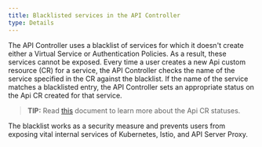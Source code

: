 ```yaml
---
title: Blacklisted services in the API Controller
type: Details
---
```


The API Controller uses a blacklist of services for which it doesn't create either a Virtual Service or Authentication Policies. As a result, these services cannot be exposed. Every time a user creates a new Api custom resource (CR) for a service, the API Controller checks the name of the service specified in the CR against the blacklist. If the name of the service matches a blacklisted entry, the API Controller sets an appropriate status on the Api CR created for that service.

>**TIP:** Read [this](#custom-resource-api-status-codes) document to learn more about the Api CR statuses.  

The blacklist works as a security measure and prevents users from exposing vital internal services of Kubernetes, Istio, and API Server Proxy.   
